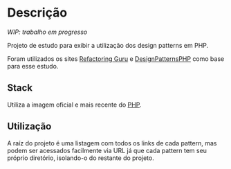 # Descrição

*WIP: trabalho em progresso*

Projeto de estudo para exibir a utilização dos design patterns em PHP.

Foram utilizados os sites [Refactoring Guru](https://refactoring.guru/design-patterns/php) e [DesignPatternsPHP](https://designpatternsphp.readthedocs.io/en/latest/) como base para esse estudo.

## Stack

Utiliza a imagem oficial e mais recente do [PHP](https://hub.docker.com/_/php).

## Utilização

A raíz do projeto é uma listagem com todos os links de cada pattern, mas podem ser acessados facilmente via URL já que cada pattern tem seu próprio diretório, isolando-o do restante do projeto.
